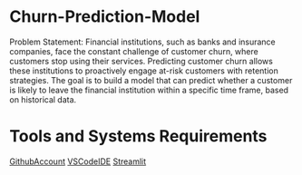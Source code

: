 # Churn-Prediction-Model

Problem Statement: Financial institutions, such as banks and insurance companies, face the constant challenge of customer churn, where customers stop using their services. Predicting customer churn allows these institutions to proactively engage at-risk customers with retention strategies. The goal is to build a model that can predict whether a customer is likely to leave the financial institution within a specific time frame, based on historical data.

# Tools and Systems Requirements

[GithubAccount](https://github.com/)
[VSCodeIDE](https://code.visualstudio.com/download)
[Streamlit](https://streamlit.io/)